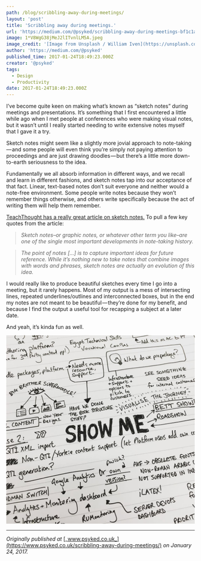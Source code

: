 ```yaml
---
path: /blog/scribbling-away-during-meetings/
layout: 'post'
title: 'Scribbling away during meetings.'
url: 'https://medium.com/@psyked/scribbling-away-during-meetings-bf1c1a46f018'
image: 1*V8WgG38jMeJ2lITvnlLM5A.jpeg
image_credit: '[Image from Unsplash / William Iven](https://unsplash.com/search/sketch?photo=gcsNOsPEXfs)'
author: 'https://medium.com/@psyked'
published_time: 2017-01-24T18:49:23.000Z
creator: '@psyked'
tags:
  - Design
  - Productivity
date: 2017-01-24T18:49:23.000Z
---
```


I’ve become quite keen on making what’s known as “sketch notes” during meetings and presentations. It’s something that I first encountered a little while ago when I met people at conferences who were making visual notes, but it wasn’t until I really started needing to write extensive notes myself that I gave it a try.

Sketch notes might seem like a slightly more jovial approach to note-taking — and some people will even think you’re simply not paying attention to proceedings and are just drawing doodles — but there’s a little more down-to-earth seriousness to the idea.

Fundamentally we all absorb information in different ways, and we recall and learn in different fashions, and sketch notes tap into our acceptance of that fact. Linear, text-based notes don’t suit everyone and neither would a note-free environment. Some people write notes because they won’t remember things otherwise, and others write specifically because the act of writing them will help them remember.

[TeachThought has a really great article on sketch notes.](http://www.teachthought.com/pedagogy/literacy/10-brilliant-examples-of-sketch-notes-notaking-for-the-21st-century/) To pull a few key quotes from the article:

> _Sketch notes–or graphic notes, or whatever other term you like–are one of the single most important developments in note-taking history._

> _The point of notes \[…\] is to capture important ideas for future reference. While it’s nothing new to take notes that combine images with words and phrases, sketch notes are actually an evolution of this idea._

I would really like to produce beautiful sketches every time I go into a meeting, but it rarely happens. Most of my output is a mess of intersecting lines, repeated underlines/outlines and interconnected boxes, but in the end my notes are not meant to be beautiful — they’re done for my benefit, and because I find the output a useful tool for recapping a subject at a later date.

And yeah, it’s kinda fun as well.

![](0*1tCuLQx55I4c4HlB.jpg)

---

_Originally published at_ [_www.psyked.co.uk_](https://www.psyked.co.uk/scribbling-away-during-meetings/) _on January 24, 2017._

